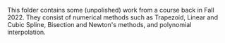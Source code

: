 This folder contains some (unpolished) work from a course back in Fall 2022.
They consist of numerical methods such as Trapezoid, Linear and Cubic Spline,
Bisection and Newton's methods, and polynomial interpolation. 